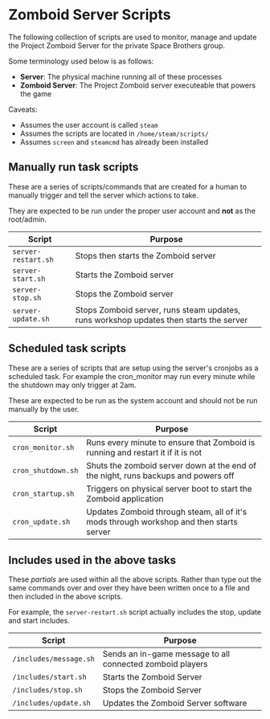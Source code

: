 # Zomboid Server Scripts
The following collection of scripts are used to monitor, manage and update the Project Zomboid Server for the private Space Brothers group.

Some terminology used below is as follows:
- **Server**: The physical machine running all of these processes
- **Zomboid Server**: The Project Zomboid server executeable that powers the game

Caveats:
- Assumes the user account is called `steam`
- Assumes the scripts are located in `/home/steam/scripts/`
- Assumes `screen` and `steamcmd` has already been installed

## Manually run task scripts
These are a series of scripts/commands that are created for a human to manually trigger and tell the server which actions to take.

They are expected to be run under the proper user account and **not** as the root/admin.

| Script | Purpose |
| ------------ | ------------ |
| `server-restart.sh` | Stops then starts the Zomboid server |
| `server-start.sh` | Starts the Zomboid server |
| `server-stop.sh` | Stops the Zomboid server |
| `server-update.sh` | Stops Zomboid server, runs steam updates, runs workshop updates then starts the server |

## Scheduled task scripts
These are a series of scripts that are setup using the server's cronjobs as a scheduled task. For example the cron_monitor may run every minute while the shutdown may only trigger at 2am.

These are expected to be run as the system account and should not be run manually by the user.

| Script | Purpose |
| ------------ | ------------ |
| `cron_monitor.sh` | Runs every minute to ensure that Zomboid is running and restart it if it is not |
| `cron_shutdown.sh` | Shuts the zomboid server down at the end of the night, runs backups and powers off |
| `cron_startup.sh` | Triggers on physical server boot to start the Zomboid application |
| `cron_update.sh` | Updates Zomboid through steam, all of it's mods through workshop and then starts server |


## Includes used in the above tasks
These *partials* are used within all the above scripts. Rather than type out the same commands over and over they have been written once to a file and then included in the above scripts.

For example, the `server-restart.sh` script actually includes the stop, update and start includes.

| Script | Purpose |
| ------------ | ------------ |
| `/includes/message.sh` | Sends an in-game message to all connected zomboid players |
| `/includes/start.sh` | Starts the Zomboid Server |
| `/includes/stop.sh` | Stops the Zomboid Server |
| `/includes/update.sh` | Updates the Zomboid Server software |
